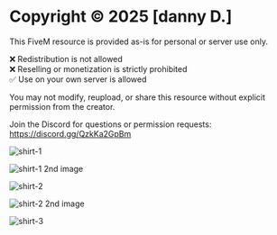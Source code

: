 # Copyright © 2025 [danny D.]

This FiveM resource is provided as-is for personal or server use only.

❌ Redistribution is not allowed  
❌ Reselling or monetization is strictly prohibited  
✅ Use on your own server is allowed

You may not modify, reupload, or share this resource without explicit permission from the creator.

Join the Discord for questions or permission requests: https://discord.gg/QzkKa2GpBm

![shirt-1](https://cdn.discordapp.com/attachments/1319472114956374090/1379335444663238758/image.png?ex=6851a9fc&is=6850587c&hm=087a5a760920466519d812d0bcaca75cc96117bf757f1d4db3ea0235aa2ef4e9&)

![shirt-1 2nd image](https://cdn.discordapp.com/attachments/1319472114956374090/1379335443426050128/image.png?ex=6851a9fc&is=6850587c&hm=9ca4713d0144f771f95ce494e6b55e2d21215ae7d8602d226a97b3cc21ad6853&)

![shirt-2](https://cdn.discordapp.com/attachments/1319472114956374090/1379335444201996389/image.png?ex=6851a9fc&is=6850587c&hm=6feea14818f016e9bf243f9835e9cf76d9f06653603bc28f2ffcf304c29ec67a&)

![shirt-2 2nd image](https://cdn.discordapp.com/attachments/1319472114956374090/1379335444663238758/image.png?ex=6851a9fc&is=6850587c&hm=087a5a760920466519d812d0bcaca75cc96117bf757f1d4db3ea0235aa2ef4e9&)

![shirt-3](https://cdn.discordapp.com/attachments/1319472114956374090/1379335445506166864/image.png?ex=6851a9fd&is=6850587d&hm=e9b2198fc6c167b9d1673e07d6623fd220b7ee964fba392d6712bfb2568f3d29&)




